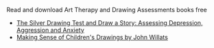 Read and download Art Therapy and Drawing Assessments books free
- [The Silver Drawing Test and Draw a Story: Assessing Depression, Aggression and Anxiety](https://lit2talks.com/the-silver-drawing-test-and-draw-a-story-assessing-depression-aggression-and-anxiety-2202)
- [Making Sense of Children's Drawings by John Willats](https://lit2talks.com/making-sense-of-children-s-drawings-by-john-willats-pdf-2203)
